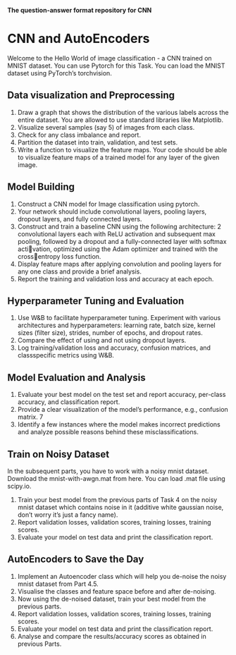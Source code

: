 **The question-answer format repository for CNN**

# CNN and AutoEncoders
Welcome to the Hello World of image classification - a CNN trained on MNIST
dataset. You can use Pytorch for this Task. You can load the MNIST dataset
using PyTorch’s torchvision.
## Data visualization and Preprocessing 
1. Draw a graph that shows the distribution of the various labels across the
entire dataset. You are allowed to use standard libraries like Matplotlib.
2. Visualize several samples (say 5) of images from each class.
3. Check for any class imbalance and report.
4. Partition the dataset into train, validation, and test sets.
5. Write a function to visualize the feature maps. Your code should be able
to visualize feature maps of a trained model for any layer of the given
image.
## Model Building 
1. Construct a CNN model for Image classification using pytorch.
2. Your network should include convolutional layers, pooling layers, dropout
layers, and fully connected layers.
3. Construct and train a baseline CNN using the following architecture: 2
convolutional layers each with ReLU activation and subsequent max pooling, followed by a dropout and a fully-connected layer with softmax activation, optimized using the Adam optimizer and trained with the crossentropy loss function.
4. Display feature maps after applying convolution and pooling layers for any
one class and provide a brief analysis.
5. Report the training and validation loss and accuracy at each epoch.
## Hyperparameter Tuning and Evaluation
1. Use W&B to facilitate hyperparameter tuning. Experiment with various
architectures and hyperparameters: learning rate, batch size, kernel sizes
(filter size), strides, number of epochs, and dropout rates.
2. Compare the effect of using and not using dropout layers.
3. Log training/validation loss and accuracy, confusion matrices, and classspecific metrics using W&B.
## Model Evaluation and Analysis
1. Evaluate your best model on the test set and report accuracy, per-class
accuracy, and classification report.
2. Provide a clear visualization of the model’s performance, e.g., confusion
matrix.
7
3. Identify a few instances where the model makes incorrect predictions and
analyze possible reasons behind these misclassifications.
## Train on Noisy Dataset
In the subsequent parts, you have to work with a noisy mnist dataset. Download
the mnist-with-awgn.mat from here. You can load .mat file using scipy.io.
1. Train your best model from the previous parts of Task 4 on the noisy
mnist dataset which contains noise in it (additive white gaussian noise,
don’t worry it’s just a fancy name).
2. Report validation losses, validation scores, training losses, training scores.
3. Evaluate your model on test data and print the classification report.
## AutoEncoders to Save the Day
1. Implement an Autoencoder class which will help you de-noise the noisy
mnist dataset from Part 4.5.
2. Visualise the classes and feature space before and after de-noising.
3. Now using the de-noised dataset, train your best model from the previous
parts.
4. Report validation losses, validation scores, training losses, training scores.
5. Evaluate your model on test data and print the classification report.
6. Analyse and compare the results/accuracy scores as obtained in previous Parts.
